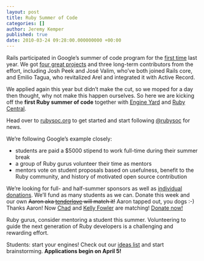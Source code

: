 ```yaml
---
layout: post
title: Ruby Summer of Code
categories: []
author: Jeremy Kemper
published: true
date: 2010-03-24 09:28:00.000000000 +00:00
---
```

<p>Rails participated in Google&#8217;s summer of code program for the <a href="https://rubyonrails.org/2009/3/19/get-paid-to-work-on-rails">first time</a> last year. We got <a href="https://rubyonrails.org/2009/4/22/2009-rails-google-summer-of-code-projects">four great projects</a> and three long-term contributors from the effort, including Josh Peek and José Valim, who&#8217;ve both joined Rails core, and Emilio Tagua, who revitalized Arel and integrated it with Active Record.</p>
<p>We applied again this year but didn&#8217;t make the cut, so we moped for a day then thought, why not make this happen ourselves. So here we are kicking off the <strong>first Ruby summer of code</strong> together with <a href="http://www.engineyard.com/">Engine Yard</a> and <a href="http://rubycentral.org/">Ruby Central</a>.</p>
<p>Head over to <a href="http://rubysoc.org/">rubysoc.org</a> to get started and start following <a href="http://twitter.com/rubysoc">@rubysoc</a> for news.</p>
<p>We&#8217;re following Google&#8217;s example closely:</p>
<ul>
	<li>students are paid a $5000 stipend to work full-time during their summer break</li>
	<li>a group of Ruby gurus volunteer their time as mentors</li>
	<li>mentors vote on student proposals based on usefulness, benefit to the Ruby community, and history of motivated open source contribution</li>
</ul>
<p>We&#8217;re looking for full- and half-summer sponsors as well as <a href="https://www.paypal.com/cgi-bin/webscr?cmd=_donations&amp;business=lsilber@engineyard.com&amp;item_name=Ruby_Summer_of_Code&amp;item_number=Donation&amp;no_shipping=1&amp;return=http://www.rubysoc.org&amp;cancel_return=http://www.rubysoc.org/cancel.html&amp;no_note=1&amp;tax=0&amp;currency_code=USD&amp;lc=US&amp;bn=PP_DonationsBF">individual donations</a>. We&#8217;ll fund as many students as we can. Donate this week and our own <s>Aaron aka <a href="http://twitter.com/tenderlove">tenderlove</a> will match it!</s> Aaron tapped out, you dogs :-) Thanks Aaron! Now <a href="http://chadfowler.com/">Chad</a> and <a href="http://www.kellyjeanne.org/">Kelly Fowler</a> are matching! <a href="http://rubysoc.org/">Donate now!</a></p>
<p>Ruby gurus, consider mentoring a student this summer. Volunteering to guide the next generation of Ruby developers is a challenging and rewarding effort.</p>
<p>Students: start your engines! Check out our <a href="http://wiki.rubyonrails.org/rubysoc/2010/ideas">ideas list</a> and start brainstorming. <strong>Applications begin on April 5!</strong></p>